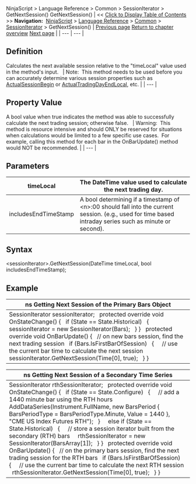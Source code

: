 ﻿
NinjaScript \> Language Reference \> Common \> SessionIterator \> GetNextSession()
GetNextSession()
| \<\< [Click to Display Table of Contents](getnextsession.md) \>\> **Navigation:**     [NinjaScript](ninjascript-1.md) \> [Language Reference](language_reference_wip-1.md) \> [Common](common-1.md) \> [SessionIterator](sessioniterator-1.md) \> GetNextSession() | [Previous page](calculatetradingday-1.md) [Return to chapter overview](sessioniterator-1.md) [Next page](gettradingday-1.md) |
| --- | --- |
## Definition
Calculates the next available session relative to the "timeLocal" value used in the method's input.
 
| Note:  This method needs to be used before you can accurately determine various session properties such as [ActualSessionBegin](actualsessionbegin-1.md) or [ActualTradingDayEndLocal](actualtradingdayendlocal-1.md), etc. |
| --- |
 
## Property Value
A bool value when true indicates the method was able to successfully calculate the next trading session; otherwise false.
 
| Warning:  This method is resource intensive and should ONLY be reserved for situations when calculations would be limited to a few specific use cases.  For example, calling this method for each bar in the OnBarUpdate() method would NOT be recommended. |
| --- |

## Parameters
| timeLocal | The DateTime value used to calculate the next trading day. |
| --- | --- |
| includesEndTimeStamp | A bool determining if a timestamp of \<n\>:00 should fall into the current session. (e.g., used for time based intraday series such as minute or second). |
## 
## 
## Syntax
\<sessionIterator\>.GetNextSession(DateTime timeLocal, bool includesEndTimeStamp);
## 
## 
## Example
| ns Getting Next Session of the Primary Bars Object |
| --- |
| SessionIterator sessionIterator;   protected override void OnStateChange() {    if (State \=\= State.Historical)    {      sessionIterator \= new SessionIterator(Bars);    } }   protected override void OnBarUpdate() {    // on new bars session, find the next trading session    if (Bars.IsFirstBarOfSession)    {      // use the current bar time to calculate the next session      sessionIterator.GetNextSession(Time\[0], true);    } } |

| ns Getting Next Session of a Secondary Time Series |
| --- |
| SessionIterator rthSessionIterator;   protected override void OnStateChange() {    if (State \=\= State.Configure)    {      // add a 1440 minute bar using the RTH hours      AddDataSeries(Instrument.FullName, new BarsPeriod { BarsPeriodType \= BarsPeriodType.Minute, Value \= 1440 }, "CME US Index Futures RTH");    }      else if (State \=\= State.Historical)    {      // store a session iterator built from the secondary (RTH) bars      rthSessionIterator \= new SessionIterator(BarsArray\[1]);    } }   protected override void OnBarUpdate() {    // on the primary bars session, find the next trading session for the RTH bars    if (Bars.IsFirstBarOfSession)    {      // use the current bar time to calculate the next RTH session      rthSessionIterator.GetNextSession(Time\[0], true);    } } |

